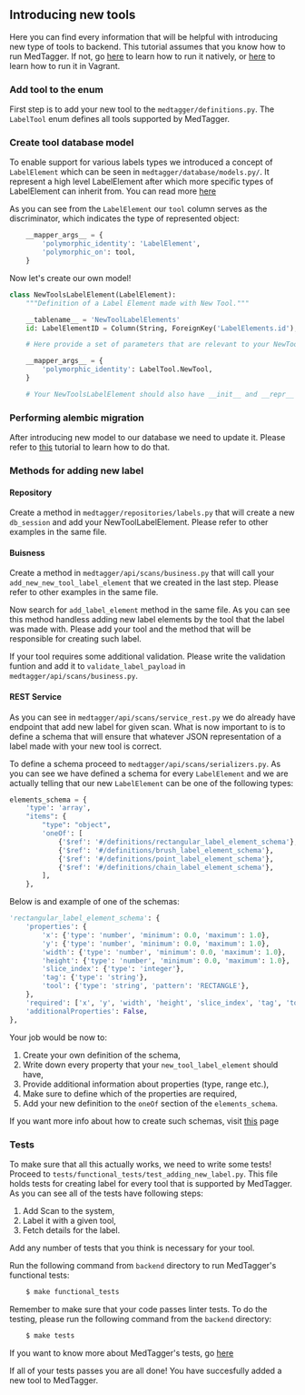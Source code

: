 Introducing new tools
------------------------------------

Here you can find every information that will be helpful with introducing new type of tools to backend. This tutorial assumes that you know how to run MedTagger. If not, go [here](development_setup_native.md) to learn how to run it natively, or [here](development_in_vagrant.md) to learn how to run it in Vagrant.

### Add tool to the enum

First step is to add your new tool to the `medtagger/definitions.py`. The `LabelTool` enum defines all tools supported by MedTagger.

### Create tool database model

To enable support for various labels types we introduced a concept of `LabelElement` which can be seen in `medtagger/database/models.py/`. It represent a high level LabelElement after which more specific types of LabelElement can inherit from. You can read more [here](http://docs.sqlalchemy.org/en/latest/orm/inheritance.html)

As you can see from the `LabelElement` our `tool` column serves as the discriminator, which indicates the type of represented object:

```python
    __mapper_args__ = {
        'polymorphic_identity': 'LabelElement',
        'polymorphic_on': tool,
    }
```

Now let's create our own model!

```python
class NewToolsLabelElement(LabelElement):
    """Definition of a Label Element made with New Tool."""

    __tablename__ = 'NewToolLabelElements'
    id: LabelElementID = Column(String, ForeignKey('LabelElements.id'), primary_key=True)

    # Here provide a set of parameters that are relevant to your NewToolLabelElement.

    __mapper_args__ = {
        'polymorphic_identity': LabelTool.NewTool,
    }

    # Your NewToolsLabelElement should also have __init__ and __repr__ methods.
```

### Performing alembic migration

After introducing new model to our database we need to update it. Please refer to [this](changing_database_models.md) tutorial to learn how to do that.

### Methods for adding new label

#### Repository

Create a method in `medtagger/repositories/labels.py` that will create a new `db_session` and add your NewToolLabelElement. Please refer to other examples in the same file.

#### Buisness

Create a method in `medtagger/api/scans/business.py` that will call your `add_new_new_tool_label_element` that we created in the last step. Please refer to other examples in the same file.

Now search for `add_label_element` method in the same file. As you can see this method handless adding new label elements by the tool that the label was made with. Please add your tool and the method that will be responsible for creating such label.

If your tool requires some additional validation. Please write the validation funtion and add it to `validate_label_payload` in `medtagger/api/scans/business.py`.

#### REST Service

As you can see in `medtagger/api/scans/service_rest.py` we do already have endpoint that add new label for given scan. What is now important to is to define a schema that will ensure that whatever JSON representation of a label made with your new tool is correct.


To define a schema proceed to `medtagger/api/scans/serializers.py`. As you can see we have defined a schema for every `LabelElement` and we are actually telling that our new `LabelElement` can be one of the following types:

```python
elements_schema = {
    'type': 'array',
    "items": {
        "type": "object",
        'oneOf': [
            {'$ref': '#/definitions/rectangular_label_element_schema'},
            {'$ref': '#/definitions/brush_label_element_schema'},
            {'$ref': '#/definitions/point_label_element_schema'},
            {'$ref': '#/definitions/chain_label_element_schema'},
        ],
    },
```
Below is and example of one of the schemas:

```python
'rectangular_label_element_schema': {
    'properties': {
        'x': {'type': 'number', 'minimum': 0.0, 'maximum': 1.0},
        'y': {'type': 'number', 'minimum': 0.0, 'maximum': 1.0},
        'width': {'type': 'number', 'minimum': 0.0, 'maximum': 1.0},
        'height': {'type': 'number', 'minimum': 0.0, 'maximum': 1.0},
        'slice_index': {'type': 'integer'},
        'tag': {'type': 'string'},
        'tool': {'type': 'string', 'pattern': 'RECTANGLE'},
    },
    'required': ['x', 'y', 'width', 'height', 'slice_index', 'tag', 'tool'],
    'additionalProperties': False,
},
```
Your job would be now to:

1. Create your own definition of the schema,
2. Write down every property that your `new_tool_label_element` should have,
3. Provide additional information about properties (type, range etc.),
4. Make sure to define which of the properties are required,
5. Add your new definition to the `oneOf` section of the `elements_schema`.

If you want more info about how to create such schemas, visit [this](https://json-schema.org/understanding-json-schema/index.html) page

### Tests

To make sure that all this actually works, we need to write some tests! Proceed to `tests/functional_tests/test_adding_new_label.py`. This file holds tests for creating label for every tool that is supported by MedTagger. As you can see all of the tests have following steps:

1. Add Scan to the system,
2. Label it with a given tool,
3. Fetch details for the label.

Add any number of tests that you think is necessary for your tool.

Run the following command from `backend` directory to run MedTagger's functional tests:
```bash
    $ make functional_tests
```

Remember to make sure that your code passes linter tests. To do the testing, please run the following command from the `backend` directory: 
```bash
    $ make tests    
```

If you want to know more about MedTagger's tests, go [here](testing.md)

If all of your tests passes you are all done! You have succesfully added a new tool to MedTagger.